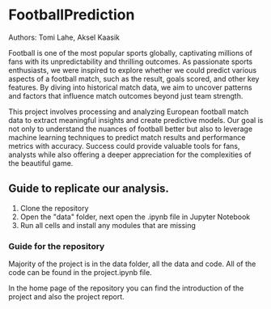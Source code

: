 # FootballPrediction
Authors: Tomi Lahe, Aksel Kaasik

Football is one of the most popular sports globally, captivating millions of fans with its unpredictability and thrilling outcomes. As passionate sports enthusiasts, we were inspired to explore whether we could predict various aspects of a football match, such as the result, goals scored, and other key features. By diving into historical match data, we aim to uncover patterns and factors that influence match outcomes beyond just team strength.

This project involves processing and analyzing European football match data to extract meaningful insights and create predictive models. Our goal is not only to understand the nuances of football better but also to leverage machine learning techniques to predict match results and performance metrics with accuracy. Success could provide valuable tools for fans, analysts while also offering a deeper appreciation for the complexities of the beautiful game.

## Guide to replicate our analysis.
1) Clone the repository
2) Open the "data" folder, next open the .ipynb file in Jupyter Notebook
3) Run all cells and install any modules that are missing

### Guide for the repository
Majority of the project is in the data folder, all the data and code. All of the code can be found in the project.ipynb file.

In the home page of the repository you can find the introduction of the project and also the project report.
